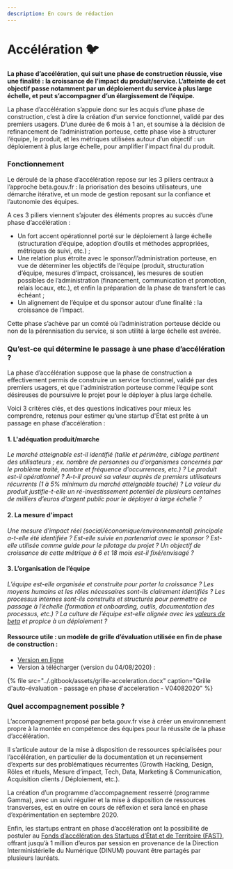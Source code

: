 ```yaml
---
description: En cours de rédaction
---
```


# Accélération 🐦

**La phase d’accélération, qui suit une phase de construction réussie, vise une finalité : la croissance de l’impact du produit/service. L’atteinte de cet objectif passe notamment par un déploiement du service à plus large échelle, et peut s’accompagner d’un élargissement de l’équipe.**

La phase d’accélération s’appuie donc sur les acquis d’une phase de construction, c’est à dire la création d’un service fonctionnel, validé par des premiers usagers. D’une durée de 6 mois à 1 an, et soumise à la décision de refinancement de l’administration porteuse, cette phase vise à structurer l’équipe, le produit, et les métriques utilisées autour d’un objectif : un déploiement à plus large échelle, pour amplifier l'impact final du produit.

### **Fonctionnement**

Le déroulé de la phase d’accélération repose sur les 3 piliers centraux à l’approche beta.gouv.fr : la priorisation des besoins utilisateurs, une démarche itérative, et un mode de gestion reposant sur la confiance et l’autonomie des équipes. 

A ces 3 piliers viennent s’ajouter des éléments propres au succès d’une phase d’accélération :

* Un fort accent opérationnel porté sur le déploiement à large échelle \(structuration d’équipe, adoption d’outils et méthodes appropriées, métriques de suivi, etc.\) ;
* Une relation plus étroite avec le sponsor/l’administration porteuse, en vue de déterminer les objectifs de l’équipe \(produit, structuration d’équipe, mesures d’impact, croissance\), les mesures de soutien possibles de l’administration \(financement, communication et promotion, relais locaux, etc.\), et enfin la préparation de la phase de transfert le cas échéant ;
* Un alignement de l’équipe et du sponsor autour d’une finalité : la croissance de l’impact.

Cette phase s’achève par un comté où l’administration porteuse décide ou non de la pérennisation du service, si son utilité à large échelle est avérée.

### **Qu’est-ce qui détermine le passage à une phase d’accélération ?**

La phase d’accélération suppose que la phase de construction a effectivement permis de construire un service fonctionnel, validé par des premiers usagers, et que l'administration porteuse comme l’équipe sont désireuses de poursuivre le projet pour le déployer à plus large échelle.

Voici 3 critères clés, et des questions indicatives pour mieux les comprendre, retenus pour estimer qu’une startup d'État est prête à un passage en phase d’accélération :

#### 1. L'adéquation produit/marche

_Le marché atteignable est-il identifié \(taille et périmètre, ciblage pertinent des utilisateurs ; ex. nombre de personnes ou d’organismes concernés par le problème traité, nombre et fréquence d'occurrences, etc.\) ? Le produit est-il opérationnel ? A-t-il prouvé sa valeur auprès de premiers utilisateurs récurrents \(1 à 5% minimum du marché atteignable touché\) ? La valeur du produit justifie-t-elle un ré-investissement potentiel de plusieurs centaines de milliers d’euros d’argent public pour le déployer à large échelle ?_

#### 2.  La mesure d'impact

_Une mesure d’impact réel \(social/économique/environnemental\) principale a-t-elle été identifiée ? Est-elle suivie en partenariat avec le sponsor ? Est-elle utilisée comme guide pour le pilotage du projet ? Un objectif de croissance de cette métrique à 6 et 18 mois est-il fixé/envisagé ?_

#### 3. L’organisation de l’équipe

_L’équipe est-elle organisée et construite pour porter la croissance ? Les moyens humains et les rôles nécessaires sont-ils clairement identifiés ? Les processus internes sont-ils construits et structurés pour permettre ce passage à l’échelle \(formation et onboarding, outils, documentation des processus, etc.\) ? La culture de l’équipe est-elle alignée avec les_ [_valeurs de beta_](https://beta.gouv.fr/approche/manifeste) _et propice à un déploiement ?_

#### **Ressource utile : un modèle de grille d’évaluation utilisée en fin de phase de construction** :

* [Version en ligne](https://docs.google.com/document/d/1iaWv0JuXU4BohqFH87hMYWclQcAxa-pW724DBFEulg4/edit#)
* Version à télécharger \(version du 04/08/2020\) :

{% file src="../.gitbook/assets/grille-acceleration.docx" caption="Grille d\'auto-évaluation - passage en phase d\'acceleration - V04082020" %}

### **Quel accompagnement possible ?**

L’accompagnement proposé par beta.gouv.fr vise à créer un environnement propre à la montée en compétence des équipes pour la réussite de la phase d’accélération.

Il s’articule autour de la mise à disposition de ressources spécialisées pour l’accélération, en particulier de la documentation et un recensement d’experts sur des problématiques récurrentes \(Growth Hacking, Design, Rôles et rituels, Mesure d’impact, Tech, Data, Marketing & Communication, Acquisition clients / Déploiement, etc.\).

La création d’un programme d’accompagnement resserré \(programme Gamma\), avec un suivi régulier et la mise à disposition de ressources transverses, est en outre en cours de réflexion et sera lancé en phase d’expérimentation en septembre 2020.

 Enfin, les startups entrant en phase d’accélération ont la possibilité de postuler au [Fonds d’accélération des Startups d’État et de Territoire \(FAST\)](https://beta.gouv.fr/approche/fast), offrant jusqu’à 1 million d’euros par session en provenance de la Direction Interministérielle du Numérique \(DINUM\) pouvant être partagés par plusieurs lauréats.

